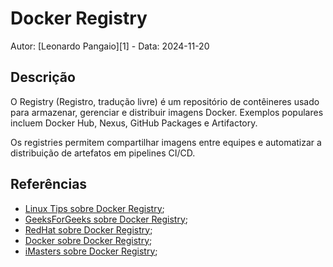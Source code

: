 # Docker Registry

Autor: [Leonardo Pangaio][1] - Data: 2024-11-20

## Descrição

O Registry (Registro, tradução livre) é um repositório de contêineres usado para armazenar, gerenciar e distribuir imagens Docker. Exemplos populares incluem Docker Hub, Nexus, GitHub Packages e Artifactory.

Os registries permitem compartilhar imagens entre equipes e automatizar a distribuição de artefatos em pipelines CI/CD.

## Referências

- [Linux Tips sobre Docker Registry](https://youtu.be/kyIDFEqf40o?si=UZlY2QQUWE0nWLTB);
- [GeeksForGeeks sobre Docker Registry](https://www.geeksforgeeks.org/what-is-docker-registry/);
- [RedHat sobre Docker Registry](https://www.redhat.com/en/topics/cloud-native-apps/what-is-a-container-registry);
- [Docker sobre Docker Registry](https://docs.docker.com/get-started/docker-concepts/the-basics/what-is-a-registry/);
- [iMasters sobre Docker Registry](https://imasters.com.br/docker/docker-registry-entendendo-melhor);